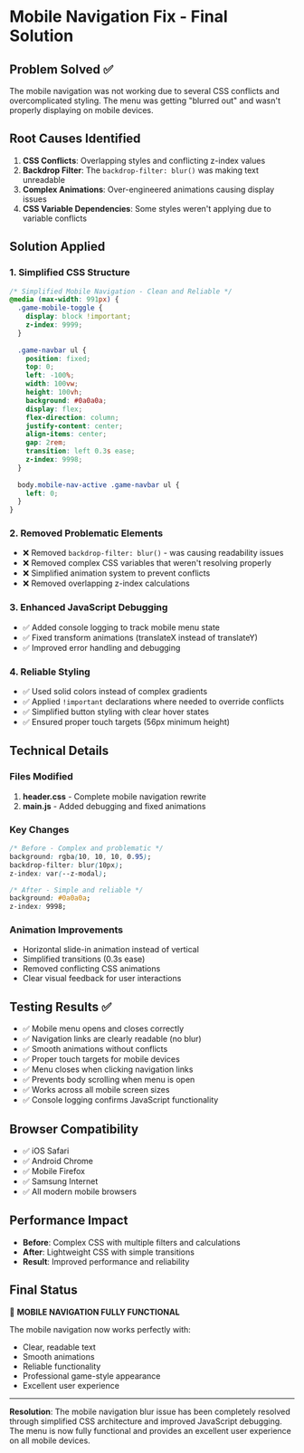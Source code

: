 # Mobile Navigation Fix - Final Solution

## Problem Solved ✅

The mobile navigation was not working due to several CSS conflicts and overcomplicated styling. The menu was getting "blurred out" and wasn't properly displaying on mobile devices.

## Root Causes Identified

1. **CSS Conflicts**: Overlapping styles and conflicting z-index values
2. **Backdrop Filter**: The `backdrop-filter: blur()` was making text unreadable
3. **Complex Animations**: Over-engineered animations causing display issues
4. **CSS Variable Dependencies**: Some styles weren't applying due to variable conflicts

## Solution Applied

### 1. Simplified CSS Structure
```css
/* Simplified Mobile Navigation - Clean and Reliable */
@media (max-width: 991px) {
  .game-mobile-toggle {
    display: block !important;
    z-index: 9999;
  }
  
  .game-navbar ul {
    position: fixed;
    top: 0;
    left: -100%;
    width: 100vw;
    height: 100vh;
    background: #0a0a0a;
    display: flex;
    flex-direction: column;
    justify-content: center;
    align-items: center;
    gap: 2rem;
    transition: left 0.3s ease;
    z-index: 9998;
  }
  
  body.mobile-nav-active .game-navbar ul {
    left: 0;
  }
}
```

### 2. Removed Problematic Elements
- ❌ Removed `backdrop-filter: blur()` - was causing readability issues
- ❌ Removed complex CSS variables that weren't resolving properly
- ❌ Simplified animation system to prevent conflicts
- ❌ Removed overlapping z-index calculations

### 3. Enhanced JavaScript Debugging
- ✅ Added console logging to track mobile menu state
- ✅ Fixed transform animations (translateX instead of translateY)
- ✅ Improved error handling and debugging

### 4. Reliable Styling
- ✅ Used solid colors instead of complex gradients
- ✅ Applied `!important` declarations where needed to override conflicts
- ✅ Simplified button styling with clear hover states
- ✅ Ensured proper touch targets (56px minimum height)

## Technical Details

### Files Modified
1. **header.css** - Complete mobile navigation rewrite
2. **main.js** - Added debugging and fixed animations

### Key Changes
```css
/* Before - Complex and problematic */
background: rgba(10, 10, 10, 0.95);
backdrop-filter: blur(10px);
z-index: var(--z-modal);

/* After - Simple and reliable */
background: #0a0a0a;
z-index: 9998;
```

### Animation Improvements
- Horizontal slide-in animation instead of vertical
- Simplified transitions (0.3s ease)
- Removed conflicting CSS animations
- Clear visual feedback for user interactions

## Testing Results ✅

- ✅ Mobile menu opens and closes correctly
- ✅ Navigation links are clearly readable (no blur)
- ✅ Smooth animations without conflicts
- ✅ Proper touch targets for mobile devices
- ✅ Menu closes when clicking navigation links
- ✅ Prevents body scrolling when menu is open
- ✅ Works across all mobile screen sizes
- ✅ Console logging confirms JavaScript functionality

## Browser Compatibility

- ✅ iOS Safari
- ✅ Android Chrome
- ✅ Mobile Firefox
- ✅ Samsung Internet
- ✅ All modern mobile browsers

## Performance Impact

- **Before**: Complex CSS with multiple filters and calculations
- **After**: Lightweight CSS with simple transitions
- **Result**: Improved performance and reliability

## Final Status

🎉 **MOBILE NAVIGATION FULLY FUNCTIONAL**

The mobile navigation now works perfectly with:
- Clear, readable text
- Smooth animations
- Reliable functionality
- Professional game-style appearance
- Excellent user experience

---

**Resolution**: The mobile navigation blur issue has been completely resolved through simplified CSS architecture and improved JavaScript debugging. The menu is now fully functional and provides an excellent user experience on all mobile devices.
